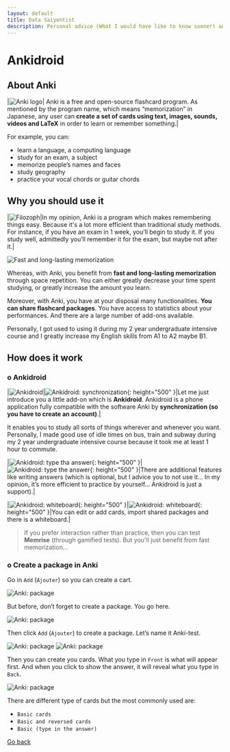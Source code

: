 ```yaml
---
layout: default
title: Data Saiyentist
description: Personal advice (What I would have like to know sooner) and cultural advice
---
```


# Ankidroid

## About Anki

|![Anki logo](src/anki.png)|
Anki is a free and open-source flashcard program.  As mentioned by the program name, which means “memorization” in Japanese, any user can **create a set of cards using text, images, sounds, videos and LaTeX** in order to learn or remember something.|

For example, you can:
* learn a language, a computing language
* study for an exam, a subject
* memorize people’s names and faces
* study geography
* practice your vocal chords or guitar chords

## Why you should use it

|![Filozoph](src/basic.jpg)|In my opinion, Anki is a program which makes remembering things easy. Because it's a lot more efficient than traditional study methods.  For instance, if you have an exam in 1 week, you’ll begin to study it. If you study well, admittedly you’ll remember it for the exam, but maybe not after it.|

![Fast and long-lasting memorization](src/longlasting.jpg)

Whereas, with Anki, you benefit from **fast and long-lasting memorization** through space repetition. You can either greatly decrease your time spent studying, or greatly increase the amount you learn.

Moreover, with Anki, you have at your disposal many functionalities. **You can share flashcard packages**. You have access to statistics about your performances. And there are a large number of add-ons available.

Personally, I got used to using it during my 2 year undergraduate intensive course and I greatly increase my English skills from A1 to A2 maybe B1.

## How does it work

### o Ankidroid

|![Ankidroid](src/ankidroid.png)|![Ankidroid: synchronization](src/home.jpg){: height="500" }|Let me just introduce you a little add-on which is **Ankidroid**.  Ankidroid is a phone application fully compatible with the software Anki by **synchronization (so you have to create an account)**.|



It enables you to study all sorts of things wherever and whenever you want. Personally, I made good use of idle times on bus, train and subway during my 2 year undergraduate intensive course because it took me at least 1 hour to commute.

|![Ankidroid: type tha answer](src/type1.jpg){: height="500" }|![Ankidroid: type the answer](src/type2.jpg){: height="500" }|There are additional features like writing answers (which is optional, but I advice you to not use it… In my opinion, it’s more efficient to practice by yourself… Ankidroid is just a support).|

|![Ankidroid: whiteboard](src/write1.jpg){: height="500" }|![Ankidroid: whiteboard](src/write2.jpg){: height="500" }|You can edit or add cards, import shared packages and there is a whiteboard.|

> If you prefer interaction rather than practice, then you can test **Memrise** (through gamified tests). But you'll just benefit from fast memorization...

### o Create a package in Anki

Go in `Add` (``Ajouter``) so you can create a cart.

![Anki: package](src/package.png)

But before, don’t forget to create a package.
You go here.

![Anki: package](src/package2.png)

Then click `Add` (``Ajouter``) to create a package.
Let’s name it Anki-test.

![Anki: package](src/package3.png)
![Anki: package](src/package4.png)

Then you can create you cards.
What you type in `Front` is what will appear first. And when you click to show the answer, it will reveal what you type in `Back`.

![Anki: package](src/package5.png)

There are different type of cards but the most commonly used are:
* `Basic cards`
* `Basic and reversed cards`
* `Basic (type in the answer)`

[Go back](..)